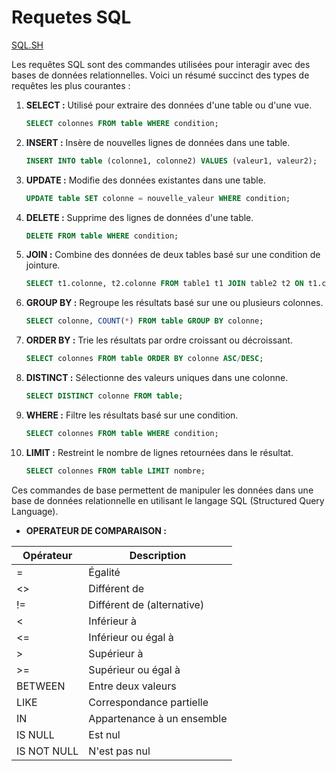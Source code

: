 # Requetes SQL

[SQL.SH](https://sql.sh)

Les requêtes SQL sont des commandes utilisées pour interagir avec des bases de données relationnelles. Voici un résumé succinct des types de requêtes les plus courantes :

1. **SELECT :** Utilisé pour extraire des données d'une table ou d'une vue.
   ```sql
   SELECT colonnes FROM table WHERE condition;
   ```

2. **INSERT :** Insère de nouvelles lignes de données dans une table.
   ```sql
   INSERT INTO table (colonne1, colonne2) VALUES (valeur1, valeur2);
   ```

3. **UPDATE :** Modifie des données existantes dans une table.
   ```sql
   UPDATE table SET colonne = nouvelle_valeur WHERE condition;
   ```

4. **DELETE :** Supprime des lignes de données d'une table.
   ```sql
   DELETE FROM table WHERE condition;
   ```

5. **JOIN :** Combine des données de deux tables basé sur une condition de jointure.
   ```sql
   SELECT t1.colonne, t2.colonne FROM table1 t1 JOIN table2 t2 ON t1.clé = t2.clé;
   ```

6. **GROUP BY :** Regroupe les résultats basé sur une ou plusieurs colonnes.
   ```sql
   SELECT colonne, COUNT(*) FROM table GROUP BY colonne;
   ```

7. **ORDER BY :** Trie les résultats par ordre croissant ou décroissant.
   ```sql
   SELECT colonnes FROM table ORDER BY colonne ASC/DESC;
   ```

8. **DISTINCT :** Sélectionne des valeurs uniques dans une colonne.
   ```sql
   SELECT DISTINCT colonne FROM table;
   ```

9. **WHERE :** Filtre les résultats basé sur une condition.
   ```sql
   SELECT colonnes FROM table WHERE condition;
   ```

10. **LIMIT :** Restreint le nombre de lignes retournées dans le résultat.
    ```sql
    SELECT colonnes FROM table LIMIT nombre;
    ```

Ces commandes de base permettent de manipuler les données dans une base de données relationnelle en utilisant le langage SQL (Structured Query Language).

- **OPERATEUR DE COMPARAISON :**

| Opérateur | Description                      |
|-----------|----------------------------------|
| =         | Égalité                          |
| <>        | Différent de                     |
| !=        | Différent de (alternative)       |
| <         | Inférieur à                      |
| <=        | Inférieur ou égal à              |
| >         | Supérieur à                      |
| >=        | Supérieur ou égal à              |
| BETWEEN   | Entre deux valeurs               |
| LIKE      | Correspondance partielle         |
| IN        | Appartenance à un ensemble       |
| IS NULL   | Est nul                          |
| IS NOT NULL | N'est pas nul                   |
